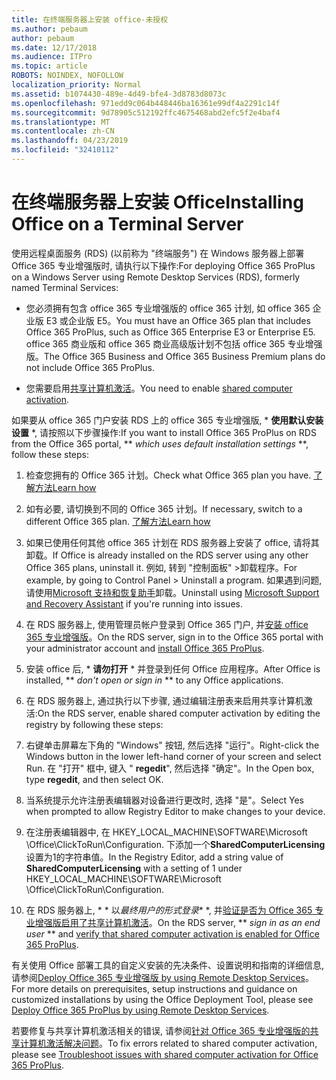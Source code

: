 ```yaml
---
title: 在终端服务器上安装 office-未授权
ms.author: pebaum
author: pebaum
ms.date: 12/17/2018
ms.audience: ITPro
ms.topic: article
ROBOTS: NOINDEX, NOFOLLOW
localization_priority: Normal
ms.assetid: b1074430-489e-4d49-bfe4-3d8783d8073c
ms.openlocfilehash: 971edd9c064b448446ba16361e99df4a2291c14f
ms.sourcegitcommit: 9d78905c512192ffc4675468abd2efc5f2e4baf4
ms.translationtype: MT
ms.contentlocale: zh-CN
ms.lasthandoff: 04/23/2019
ms.locfileid: "32410112"
---
```

# <a name="installing-office-on-a-terminal-server"></a><span data-ttu-id="8d85b-102">在终端服务器上安装 Office</span><span class="sxs-lookup"><span data-stu-id="8d85b-102">Installing Office on a Terminal Server</span></span>

<span data-ttu-id="8d85b-103">使用远程桌面服务 (RDS) (以前称为 "终端服务") 在 Windows 服务器上部署 Office 365 专业增强版时, 请执行以下操作:</span><span class="sxs-lookup"><span data-stu-id="8d85b-103">For deploying Office 365 ProPlus on a Windows Server using Remote Desktop Services (RDS), formerly named Terminal Services:</span></span>
  
- <span data-ttu-id="8d85b-104">您必须拥有包含 office 365 专业增强版的 office 365 计划, 如 office 365 企业版 E3 或企业版 E5。</span><span class="sxs-lookup"><span data-stu-id="8d85b-104">You must have an Office 365 plan that includes Office 365 ProPlus, such as Office 365 Enterprise E3 or Enterprise E5.</span></span> <span data-ttu-id="8d85b-105">office 365 商业版和 office 365 商业高级版计划不包括 office 365 专业增强版。</span><span class="sxs-lookup"><span data-stu-id="8d85b-105">The Office 365 Business and Office 365 Business Premium plans do not include Office 365 ProPlus.</span></span>
    
- <span data-ttu-id="8d85b-106">您需要启用[共享计算机激活](https://docs.microsoft.com/DeployOffice/overview-of-shared-computer-activation-for-office-365-proplus)。</span><span class="sxs-lookup"><span data-stu-id="8d85b-106">You need to enable [shared computer activation](https://docs.microsoft.com/DeployOffice/overview-of-shared-computer-activation-for-office-365-proplus).</span></span>
    
<span data-ttu-id="8d85b-107">如果要从 office 365 门户安装 RDS 上的 office 365 专业增强版, \* **使用默认安装设置** \*, 请按照以下步骤操作:</span><span class="sxs-lookup"><span data-stu-id="8d85b-107">If you want to install Office 365 ProPlus on RDS from the Office 365 portal, \*\* *which uses default installation settings* \*\*, follow these steps:</span></span> 
  
1. <span data-ttu-id="8d85b-108">检查您拥有的 Office 365 计划。</span><span class="sxs-lookup"><span data-stu-id="8d85b-108">Check what Office 365 plan you have.</span></span> [<span data-ttu-id="8d85b-109">了解方法</span><span class="sxs-lookup"><span data-stu-id="8d85b-109">Learn how</span></span>](https://docs.microsoft.com/office365/admin/admin-overview/what-subscription-do-i-have)
    
2. <span data-ttu-id="8d85b-110">如有必要, 请切换到不同的 Office 365 计划。</span><span class="sxs-lookup"><span data-stu-id="8d85b-110">If necessary, switch to a different Office 365 plan.</span></span> [<span data-ttu-id="8d85b-111">了解方法</span><span class="sxs-lookup"><span data-stu-id="8d85b-111">Learn how</span></span>](https://docs.microsoft.com/office365/admin/subscriptions-and-billing/switch-to-a-different-plan)
    
3. <span data-ttu-id="8d85b-112">如果已使用任何其他 office 365 计划在 RDS 服务器上安装了 office, 请将其卸载。</span><span class="sxs-lookup"><span data-stu-id="8d85b-112">If Office is already installed on the RDS server using any other Office 365 plans, uninstall it.</span></span> <span data-ttu-id="8d85b-113">例如, 转到 "控制面板" \>卸载程序。</span><span class="sxs-lookup"><span data-stu-id="8d85b-113">For example, by going to Control Panel \> Uninstall a program.</span></span> <span data-ttu-id="8d85b-114">如果遇到问题, 请使用[Microsoft 支持和恢复助手](https://aka.ms/SARA-OfficeUninstall-Alchemy)卸载。</span><span class="sxs-lookup"><span data-stu-id="8d85b-114">Uninstall using [Microsoft Support and Recovery Assistant](https://aka.ms/SARA-OfficeUninstall-Alchemy) if you're running into issues.</span></span> 
    
4. <span data-ttu-id="8d85b-115">在 RDS 服务器上, 使用管理员帐户登录到 Office 365 门户, 并[安装 office 365 专业增强版](https://portal.office.com/OLS/MySoftware.aspx)。</span><span class="sxs-lookup"><span data-stu-id="8d85b-115">On the RDS server, sign in to the Office 365 portal with your administrator account and [install Office 365 ProPlus](https://portal.office.com/OLS/MySoftware.aspx).</span></span>
    
5. <span data-ttu-id="8d85b-116">安装 office 后, \* **请勿打开** \* 并登录到任何 Office 应用程序。</span><span class="sxs-lookup"><span data-stu-id="8d85b-116">After Office is installed, \*\* *don't open or sign in* \*\* to any Office applications.</span></span> 
    
6. <span data-ttu-id="8d85b-117">在 RDS 服务器上, 通过执行以下步骤, 通过编辑注册表来启用共享计算机激活:</span><span class="sxs-lookup"><span data-stu-id="8d85b-117">On the RDS server, enable shared computer activation by editing the registry by following these steps:</span></span>
    
1. <span data-ttu-id="8d85b-118">右键单击屏幕左下角的 "Windows" 按钮, 然后选择 "运行"。</span><span class="sxs-lookup"><span data-stu-id="8d85b-118">Right-click the Windows button in the lower left-hand corner of your screen and select Run.</span></span> <span data-ttu-id="8d85b-119">在 "打开" 框中, 键入 " **regedit**", 然后选择 "确定"。</span><span class="sxs-lookup"><span data-stu-id="8d85b-119">In the Open box, type **regedit**, and then select OK.</span></span> 
    
2. <span data-ttu-id="8d85b-120">当系统提示允许注册表编辑器对设备进行更改时, 选择 "是"。</span><span class="sxs-lookup"><span data-stu-id="8d85b-120">Select Yes when prompted to allow Registry Editor to make changes to your device.</span></span>
    
3. <span data-ttu-id="8d85b-121">在注册表编辑器中, 在 HKEY_LOCAL_MACHINE\SOFTWARE\Microsoft \Office\ClickToRun\Configuration. 下添加一个**SharedComputerLicensing**设置为1的字符串值。</span><span class="sxs-lookup"><span data-stu-id="8d85b-121">In the Registry Editor, add a string value of **SharedComputerLicensing** with a setting of 1 under HKEY_LOCAL_MACHINE\SOFTWARE\Microsoft \Office\ClickToRun\Configuration.</span></span> 
    
7. <span data-ttu-id="8d85b-122">在 RDS 服务器上, \* \* 以*最终用户的形式登录*\* \*, 并[验证是否为 Office 365 专业增强版启用了共享计算机激活](https://docs.microsoft.com/DeployOffice/troubleshoot-issues-with-shared-computer-activation-for-office-365-proplus#verify-that-activation-for-office-365-proplus-succeeded)。</span><span class="sxs-lookup"><span data-stu-id="8d85b-122">On the RDS server, \*\* *sign in as an end user* \*\* and [verify that shared computer activation is enabled for Office 365 ProPlus](https://docs.microsoft.com/DeployOffice/troubleshoot-issues-with-shared-computer-activation-for-office-365-proplus#verify-that-activation-for-office-365-proplus-succeeded).</span></span>
    
<span data-ttu-id="8d85b-123">有关使用 Office 部署工具的自定义安装的先决条件、设置说明和指南的详细信息, 请参阅[Deploy Office 365 专业增强版 by using Remote Desktop Services](https://docs.microsoft.com/DeployOffice/deploy-office-365-proplus-by-using-remote-desktop-services)。</span><span class="sxs-lookup"><span data-stu-id="8d85b-123">For more details on prerequisites, setup instructions and guidance on customized installations by using the Office Deployment Tool, please see [Deploy Office 365 ProPlus by using Remote Desktop Services](https://docs.microsoft.com/DeployOffice/deploy-office-365-proplus-by-using-remote-desktop-services).</span></span>
  
<span data-ttu-id="8d85b-124">若要修复与共享计算机激活相关的错误, 请参阅[针对 Office 365 专业增强版的共享计算机激活解决问题](https://docs.microsoft.com/DeployOffice/troubleshoot-issues-with-shared-computer-activation-for-office-365-proplus)。</span><span class="sxs-lookup"><span data-stu-id="8d85b-124">To fix errors related to shared computer activation, please see [Troubleshoot issues with shared computer activation for Office 365 ProPlus](https://docs.microsoft.com/DeployOffice/troubleshoot-issues-with-shared-computer-activation-for-office-365-proplus).</span></span>
  

